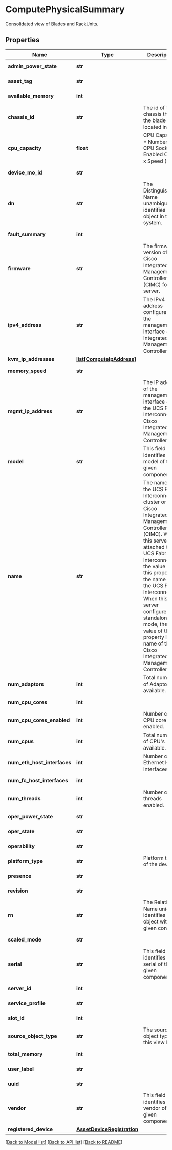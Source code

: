 # ComputePhysicalSummary

Consolidated view of Blades and RackUnits. 
## Properties
Name | Type | Description | Notes
------------ | ------------- | ------------- | -------------
**admin_power_state** | **str** |  | [optional] [readonly] 
**asset_tag** | **str** |  | [optional] [readonly] 
**available_memory** | **int** |  | [optional] [readonly] 
**chassis_id** | **str** | The id of the chassis that the blade is located in.   | [optional] [readonly] 
**cpu_capacity** | **float** | CPU Capacity &#x3D; Number of CPU Sockets x Enabled Cores x Speed (GHz).   | [optional] [readonly] 
**device_mo_id** | **str** |  | [optional] [readonly] 
**dn** | **str** | The Distinguished Name unambiguously identifies an object in the system.   | [optional] [readonly] 
**fault_summary** | **int** |  | [optional] [readonly] 
**firmware** | **str** | The firmware version of the Cisco Integrated Management Controller (CIMC) for this server.   | [optional] [readonly] 
**ipv4_address** | **str** | The IPv4 address configured on the management interface of the Integrated Management Controller.   | [optional] [readonly] 
**kvm_ip_addresses** | [**list[ComputeIpAddress]**](ComputeIpAddress.md) |  | [optional] 
**memory_speed** | **str** |  | [optional] [readonly] 
**mgmt_ip_address** | **str** | The IP address of the management interface on the UCS Fabric Interconnect or Cisco Integrated Management Controller.   | [optional] [readonly] 
**model** | **str** | This field identifies the model of the given component.   | [optional] [readonly] 
**name** | **str** | The name of the UCS Fabric Interconnect cluster or Cisco Integrated Management Controller (CIMC).  When this server is attached to a UCS Fabric Interconnect, the value of this property is the name of the UCS Fabric Interconnect. When this server configured in standalone mode, the value of this property is the name of the Cisco Integrated Management Controller.    | [optional] [readonly] 
**num_adaptors** | **int** | Total number of Adaptors available.   | [optional] [readonly] 
**num_cpu_cores** | **int** |  | [optional] [readonly] 
**num_cpu_cores_enabled** | **int** | Number of CPU cores enabled.   | [optional] [readonly] 
**num_cpus** | **int** | Total number of CPU&#39;s available.   | [optional] [readonly] 
**num_eth_host_interfaces** | **int** | Number of Ethernet Host Interfaces.   | [optional] [readonly] 
**num_fc_host_interfaces** | **int** |  | [optional] [readonly] 
**num_threads** | **int** | Number of threads enabled.   | [optional] [readonly] 
**oper_power_state** | **str** |  | [optional] [readonly] 
**oper_state** | **str** |  | [optional] [readonly] 
**operability** | **str** |  | [optional] [readonly] 
**platform_type** | **str** | Platform type of the device.   | [optional] [readonly] 
**presence** | **str** |  | [optional] [readonly] 
**revision** | **str** |  | [optional] [readonly] 
**rn** | **str** | The Relative Name uniquely identifies an object within a given context.   | [optional] [readonly] 
**scaled_mode** | **str** |  | [optional] [readonly] 
**serial** | **str** | This field identifies the serial of the given component.   | [optional] [readonly] 
**server_id** | **int** |  | [optional] [readonly] 
**service_profile** | **str** |  | [optional] [readonly] 
**slot_id** | **int** |  | [optional] [readonly] 
**source_object_type** | **str** | The source object type of this view MO.   | [optional] [readonly] 
**total_memory** | **int** |  | [optional] [readonly] 
**user_label** | **str** |  | [optional] [readonly] 
**uuid** | **str** |  | [optional] [readonly] 
**vendor** | **str** | This field identifies the vendor of the given component.    | [optional] [readonly] 
**registered_device** | [**AssetDeviceRegistration**](.md) |  | [optional] 

[[Back to Model list]](../README.md#documentation-for-models) [[Back to API list]](../README.md#documentation-for-api-endpoints) [[Back to README]](../README.md)


